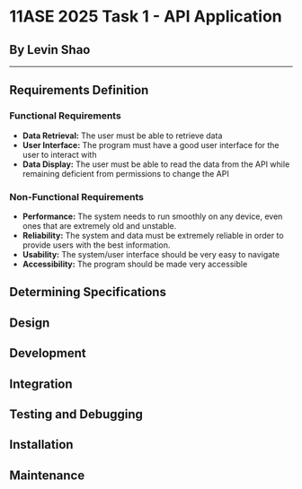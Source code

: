 # **11ASE 2025 Task 1 - API Application**
## By **Levin Shao**
----------------------------------------------
## **Requirements Definition**
### **Functional Requirements**
* **Data Retrieval:** The user must be able to retrieve data
* **User Interface:** The program must have a good user interface for the user to interact with
* **Data Display:** The user must be able to read the data from the API while remaining deficient from permissions to change the API
### **Non-Functional Requirements**
* **Performance:** The system needs to run smoothly on any device, even ones that are extremely old and unstable.
* **Reliability:** The system and data must be extremely reliable in order to provide users with the best information.
* **Usability:** The system/user interface should be very easy to navigate
* **Accessibility:** The program should be made very accessible
## **Determining Specifications**
## **Design**
## **Development**
## **Integration**
## **Testing and Debugging**
## **Installation**
## **Maintenance**